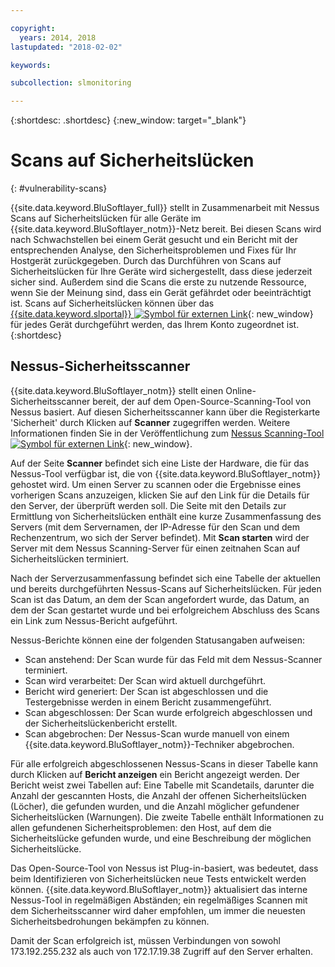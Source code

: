 ```yaml
---

copyright:
  years: 2014, 2018
lastupdated: "2018-02-02"

keywords:

subcollection: slmonitoring

---
```


{:shortdesc: .shortdesc}
{:new_window: target="_blank"}

# Scans auf Sicherheitslücken
{: #vulnerability-scans}

{{site.data.keyword.BluSoftlayer_full}} stellt in Zusammenarbeit mit Nessus Scans auf Sicherheitslücken für alle Geräte im {{site.data.keyword.BluSoftlayer_notm}}-Netz bereit.  Bei diesen Scans wird nach Schwachstellen bei einem Gerät gesucht und ein Bericht mit der entsprechenden Analyse, den Sicherheitsproblemen und Fixes für Ihr Hostgerät zurückgegeben.  Durch das Durchführen von Scans auf Sicherheitslücken für Ihre Geräte wird sichergestellt, dass diese jederzeit sicher sind. Außerdem sind die Scans die erste zu nutzende Ressource, wenn Sie der Meinung sind, dass ein Gerät gefährdet oder beeinträchtigt ist.  Scans auf Sicherheitslücken können über das [{{site.data.keyword.slportal}} ![Symbol für externen Link](../../icons/launch-glyph.svg "Symbol für externen Link")](https://control.softlayer.com/){: new_window} für jedes Gerät durchgeführt werden, das Ihrem Konto zugeordnet ist.
{:shortdesc}

## Nessus-Sicherheitsscanner
{{site.data.keyword.BluSoftlayer_notm}} stellt einen Online-Sicherheitsscanner bereit, der auf dem Open-Source-Scanning-Tool von Nessus basiert. Auf diesen Sicherheitsscanner kann über die Registerkarte 'Sicherheit' durch Klicken auf **Scanner** zugegriffen werden. Weitere Informationen finden Sie in der Veröffentlichung zum [Nessus Scanning-Tool ![Symbol für externen Link](../../icons/launch-glyph.svg "Symbol für externen Link")](http://www.nessus.org/nessus/){: new_window}.

Auf der Seite **Scanner** befindet sich eine Liste der Hardware, die für das Nessus-Tool verfügbar ist, die von {{site.data.keyword.BluSoftlayer_notm}} gehostet wird. Um einen Server zu scannen oder die Ergebnisse eines vorherigen Scans anzuzeigen, klicken Sie auf den Link für die Details für den Server, der überprüft werden soll. Die Seite mit den Details zur Ermittlung von Sicherheitslücken enthält eine kurze Zusammenfassung des Servers (mit dem Servernamen, der IP-Adresse für den Scan und dem Rechenzentrum, wo sich der Server befindet). Mit **Scan starten** wird der Server mit dem Nessus Scanning-Server für einen zeitnahen Scan auf Sicherheitslücken terminiert.

Nach der Serverzusammenfassung befindet sich eine Tabelle der aktuellen und bereits durchgeführten Nessus-Scans auf Sicherheitslücken. Für jeden Scan ist das Datum, an dem der Scan angefordert wurde, das Datum, an dem der Scan gestartet wurde und bei erfolgreichem Abschluss des Scans ein Link zum Nessus-Bericht aufgeführt.

Nessus-Berichte können eine der folgenden Statusangaben aufweisen:

* Scan anstehend: Der Scan wurde für das Feld mit dem Nessus-Scanner terminiert.
* Scan wird verarbeitet: Der Scan wird aktuell durchgeführt.
* Bericht wird generiert: Der Scan ist abgeschlossen und die Testergebnisse werden in einem Bericht zusammengeführt.
* Scan abgeschlossen: Der Scan wurde erfolgreich abgeschlossen und der Sicherheitslückenbericht erstellt.
* Scan abgebrochen: Der Nessus-Scan wurde manuell von einem {{site.data.keyword.BluSoftlayer_notm}}-Techniker abgebrochen.

Für alle erfolgreich abgeschlossenen Nessus-Scans in dieser Tabelle kann durch Klicken auf **Bericht anzeigen** ein Bericht angezeigt werden. Der Bericht weist zwei Tabellen auf: Eine Tabelle mit Scandetails, darunter die Anzahl der gescannten Hosts, die Anzahl der offenen Sicherheitslücken (Löcher), die gefunden wurden, und die Anzahl möglicher gefundener Sicherheitslücken (Warnungen). Die zweite Tabelle enthält Informationen zu allen gefundenen Sicherheitsproblemen: den Host, auf dem die Sicherheitslücke gefunden wurde, und eine Beschreibung der möglichen Sicherheitslücke.

Das Open-Source-Tool von Nessus ist Plug-in-basiert, was bedeutet, dass beim Identifizieren von Sicherheitslücken neue Tests entwickelt werden können. {{site.data.keyword.BluSoftlayer_notm}} aktualisiert das interne Nessus-Tool in regelmäßigen Abständen; ein regelmäßiges Scannen mit dem Sicherheitsscanner wird daher empfohlen, um immer die neuesten Sicherheitsbedrohungen bekämpfen zu können.

Damit der Scan erfolgreich ist, müssen Verbindungen von sowohl 173.192.255.232 als auch von 172.17.19.38 Zugriff auf den Server erhalten.
